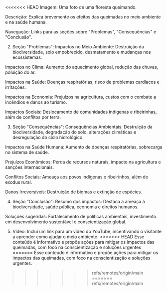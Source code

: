 
<<<<<<< HEAD
Imagem: Uma foto de uma floresta queimando.

Descrição: Explica brevemente os efeitos das queimadas no meio ambiente e na saúde humana.

Navegação: Links para as seções sobre "Problemas", "Consequências" e "Conclusão".

2. Seção "Problemas":
Impactos no Meio Ambiente: Destruição da biodiversidade, solo empobrecido, desmatamento e mudanças nos ecossistemas.

Impactos no Clima: Aumento do aquecimento global, redução das chuvas, poluição do ar.

Impactos na Saúde: Doenças respiratórias, risco de problemas cardíacos e irritações.

Impactos na Economia: Prejuízos na agricultura, custos com o combate a incêndios e danos ao turismo.

Impactos Sociais: Deslocamento de comunidades indígenas e ribeirinhas, além de conflitos por terra.

3. Seção "Consequências":
Consequências Ambientais: Destruição da biodiversidade, degradação do solo, alterações climáticas e desregulação do ciclo hidrológico.

Impactos na Saúde Humana: Aumento de doenças respiratórias, sobrecarga no sistema de saúde.

Prejuízos Econômicos: Perda de recursos naturais, impacto na agricultura e sanções internacionais.

Conflitos Sociais: Ameaça aos povos indígenas e ribeirinhos, além de exodus rural.

Danos Irreversíveis: Destruição de biomas e extinção de espécies.

4. Seção "Conclusão":
Resumo dos impactos: Destaca a ameaça à biodiversidade, saúde pública, economia e direitos humanos.

Soluções sugeridas: Fortalecimento de políticas ambientais, investimento em desenvolvimento sustentável e conscientização global.

5. Vídeo: Inclui um link para um vídeo do YouTube, incentivando o visitante a aprender como ajudar o meio ambiente.
<<<<<<< HEAD
Esse conteúdo é informativo e propõe ações para mitigar os impactos das queimadas, com foco na conscientização e soluções urgentes
=======
Esse conteúdo é informativo e propõe ações para mitigar os impactos das queimadas, com foco na conscientização e soluções urgentes.
>>>>>>> refs/remotes/origin/main
=======
>>>>>>> refs/remotes/origin/main
